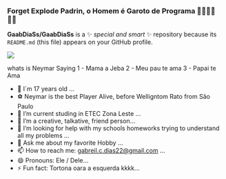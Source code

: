 ### Forget Explode Padrin, o Homem é Garoto de Programa  🙅‍♂️🙅‍♂️🙅‍♂


**GaabDiaSs/GaabDiaSs** is a ✨ _special and smart_ ✨ repository because its `README.md` (this file) appears on your GitHub profile.

<div aling="center">
<img src="https://tenor.com/pt-BR/view/neymar-papai-te-ama-papai-amor-brasil-neymar-gif-12091884">
</div>

whats is Neymar Saying
1 - Mama a Jeba
2 - Meu pau te ama
3 - Papai te Ama


- 🎉 I´m 17 years old ...
- ⚽ Neymar is the best Player Alive, before Welligntom Rato from São Paulo
- 🌱 I’m current studing in ETEC Zona Leste  ...
- 👯 I’m a creative, talkative, friend person...
- 🤔 I’m looking for help with my schools homeworks trying to understand all my problems ...
- 💬 Ask me about my favorite Hobby ...
- 📫 How to reach me: gabreil.c.dias22@gmail.com ...
- 😄 Pronouns: Ele / Dele...
- ⚡ Fun fact: Tortona oara a esquerda kkkk...
